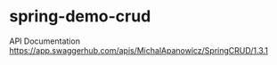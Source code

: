# spring-demo-crud

API Documentation
https://app.swaggerhub.com/apis/MichalApanowicz/SpringCRUD/1.3.1
